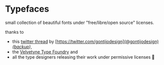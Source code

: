 # Typefaces

small collection of beautiful fonts under "free/libre/open source" licenses.

thanks to 
* this [twitter thread](https://twitter.com/gontijodesign/status/1394624373823348737) by [https://twitter.com/gontijodesign](@gontijodesign) *([backup](https://web.archive.org/web/20210519090950/https://threadreaderapp.com/thread/1394624373823348737.html))*,
* the [Velvetyne Type Foundry](http://www.velvetyne.fr/about/) and 
* all the type designers releasing their work under permissive licenses 🖤
